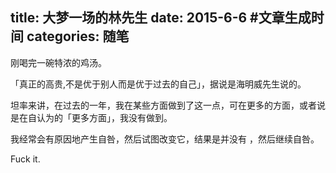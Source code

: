 title: 大梦一场的林先生
date: 2015-6-6  #文章生成时间
categories: 随笔
---


刚喝完一碗特浓的鸡汤。

「真正的高贵,不是优于别人而是优于过去的自己」，据说是海明威先生说的。

坦率来讲，在过去的一年，我在某些方面做到了这一点，可在更多的方面，或者说是在自认为的「更多方面」，我没有做到。

我经常会有原因地产生自咎，然后试图改变它，结果是并没有 ，然后继续自咎。

Fuck it.